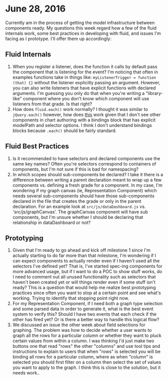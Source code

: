 # June 28, 2016

Currently am in the process of getting the model infrastructure between components ready. My questions this week regard how a few of the fluid internals work, some best practices in developing with fluid, and issues I'm facing as I prototype. I'll offer them up accordingly:

## Fluid Internals

1. When you register a listener, does the function it calls by default pass the component that is listening for the event? I'm noticing that often in examples functions take in things like:  `myListenerTrigger = function (that) {}` without the listener explicitly passing an argument. However, you can also write listeners that have explicit functions with declared arguments. I'm guessing you only do that when you're writing a "library-like" component where you don't know which component will use listeners from that grade. Is that right?
2. How does `fluid.each()` work normally? I thought it was similar to `jQuery.each()` however, how does [this](https://github.com/fluid-project/chartAuthoring/blob/master/src/js/valueBinding.js#L33) work given that I don't see other components in chart authoring with a bindings block that has explicit modelPath and selector options. I think I don't understand bindings blocks because `.each()` should be fairly standard.

## Fluid Best Practices

1. Is it recommended to have selectors and declared components use the same key names? Often you're selectors correspond to containers of components, but I'm not sure if this is bad for namespacing?
2. In which scopes should sub-components be declared? I take it there is a difference between writing a parent declaration meant to wrap up a few components vs. defining a fresh grade for a component. In my case, I'm wondering if my graph canvas (ie, Representation Component) which needs several sub-components should have those sub-components declared in the file that creates the grade or only in the parent declaration. For an example look at `src/js/dataDashboard.js` vs. 'src/js/graphCanvas'. The graphCanvas component will have sub components, but I'm unsure whether I should be declaring that relationship in dataDashboard or not?

## Prototyping

1. Given that I'm ready to go ahead and kick off milestone 1 since I'm actually starting to do far more than that milestone, I'm wondering if I can expect components to actually render even if I haven't used all the selectors I've defined yet? That is, I've started spec-ing components for more advanced usage, but if I want to do a POC to show stuff works, do I need to comment out all unused functionality such as selectors that haven't been created yet or will things render even if some stuff isn't ready? This is a question that would help me realize best prototyping practices since often you want to stop at a certain point and see what's working. Trying to identify that stopping point right now.
2. For my Representation Component, if I need both a graph type selection and some parsed data in order to generate it, what is the best event system to verify this? Should I have two events that each check if the other has fired yet? Or is there a better way to handle this logical flow?
3. We discussed an issue the other week about field selections for graphing. The problem was how to decide whether a user wants to graph all the rows for a particular column or whether they want to pluck certain values from within a column. I was thinking I'd just make two buttons one that read "rows" the other "columns" and use tool tips and instructions to explain to users that when "rows" is selected you will be binding all rows for a particular column, where as when "column" is selected you should first filter on a column then select the set of values you want to apply to the graph. I think this is close to the solution, but it needs work..